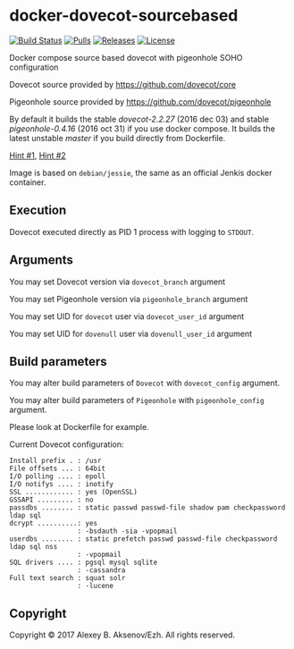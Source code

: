 docker-dovecot-sourcebased
==========================
[![Build Status](https://travis-ci.org/ezh/docker-dovecot-sourcebased.png?branch=master)](https://travis-ci.org/ezh/docker-dovecot-sourcebased) [![Pulls](https://img.shields.io/docker/pulls/ezh1k/dovecot.svg)](https://hub.docker.com/r/ezh1k/dovecot/) [![Releases](https://img.shields.io/github/release/ezh/docker-dovecot-sourcebased.svg)](https://github.com/ezh/docker-dovecot-sourcebased/releases) [![License](https://img.shields.io/github/license/ezh/docker-dovecot-sourcebased.svg)](https://github.com/ezh/docker-dovecot-sourcebased/blob/master/LICENSE) 

Docker compose source based dovecot with pigeonhole SOHO configuration

Dovecot source provided by https://github.com/dovecot/core

Pigeonhole source provided by https://github.com/dovecot/pigeonhole

By default it builds the stable *dovecot-2.2.27* (2016 dec 03) and stable *pigeonhole-0.4.16* (2016 oct 31) if you use docker compose.
It builds the latest unstable *master* if you build directly from Dockerfile.

[Hint #1](https://github.com/ezh/docker-dovecot-sourcebased/blob/master/docker/Dockerfile#L44),
[Hint #2](https://github.com/ezh/docker-dovecot-sourcebased/blob/master/docker-compose.yml#L7)

Image is based on `debian/jessie`, the same as an official Jenkis docker container.

Execution
---------

Dovecot executed directly as PID 1 process with logging to `STDOUT`.

Arguments
---------

You may set Dovecot version via `dovecot_branch` argument

You may set Pigeonhole version via `pigeonhole_branch` argument

You may set UID for `dovecot` user via `dovecot_user_id` argument

You may set UID for `dovenull` user via `dovenull_user_id` argument

Build parameters
----------------

You may alter build parameters of `Dovecot` with `dovecot_config` argument.

You may alter build parameters of `Pigeonhole` with `pigeonhole_config` argument.

Please look at Dockerfile for example.


Current Dovecot configuration:

```
Install prefix . : /usr
File offsets ... : 64bit
I/O polling .... : epoll
I/O notifys .... : inotify
SSL ............ : yes (OpenSSL)
GSSAPI ......... : no
passdbs ........ : static passwd passwd-file shadow pam checkpassword ldap sql
dcrypt ..........: yes
                 : -bsdauth -sia -vpopmail
userdbs ........ : static prefetch passwd passwd-file checkpassword ldap sql nss
                 : -vpopmail
SQL drivers .... : pgsql mysql sqlite
                 : -cassandra
Full text search : squat solr
                 : -lucene
```

Copyright
---------

Copyright © 2017 Alexey B. Aksenov/Ezh. All rights reserved.
